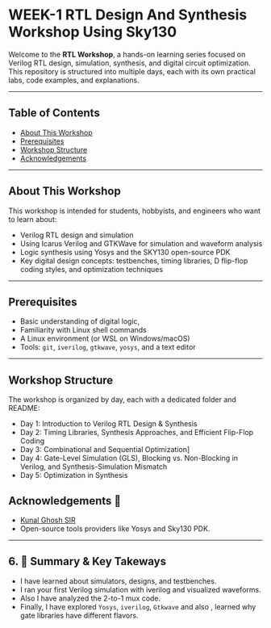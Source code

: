# WEEK-1 RTL Design And Synthesis Workshop Using Sky130


Welcome to the **RTL Workshop**, a hands-on learning series focused on Verilog RTL design, simulation, synthesis, and digital circuit optimization. This repository is structured into multiple days, each with its own practical labs, code examples, and explanations.

---


## Table of Contents

- [About This Workshop](#about-this-workshop)
- [Prerequisites](#prerequisites)
- [Workshop Structure](#workshop-structure)
- [Acknowledgements](#acknowledgements)

---

## About This Workshop

This workshop is intended for students, hobbyists, and engineers who want to learn about:

- Verilog RTL design and simulation
- Using Icarus Verilog and GTKWave for simulation and waveform analysis
- Logic synthesis using Yosys and the SKY130 open-source PDK
- Key digital design concepts: testbenches, timing libraries, D flip-flop coding styles, and optimization techniques

---

## Prerequisites

- Basic understanding of digital logic,
- Familiarity with Linux shell commands
- A Linux environment (or WSL on Windows/macOS)
- Tools: `git`, `iverilog`, `gtkwave`, `yosys`, and a text editor

---

## Workshop Structure

The workshop is organized by day, each with a dedicated folder and README:

- Day 1: Introduction to Verilog RTL Design & Synthesis
- Day 2: Timing Libraries, Synthesis Approaches, and Efficient Flip-Flop Coding
- Day 3: Combinational and Sequential Optimization]
- Day 4: Gate-Level Simulation (GLS), Blocking vs. Non-Blocking in Verilog, and Synthesis-Simulation Mismatch 
- Day 5: Optimization in Synthesis 


## Acknowledgements 👑


*  [Kunal Ghosh SIR](https://www.linkedin.com/in/kunal-ghosh-vlsisystemdesign-com-28084836/)
*  Open-source tools providers like Yosys and Sky130 PDK.

---

## 6. 🎯 Summary & Key Takeways

- I have learned about simulators, designs, and testbenches.
- I ran your first Verilog simulation with iverilog and visualized waveforms.
- Also I have analyzed the 2-to-1 mux code.
- Finally, I have explored `Yosys`, `iverilog`, `Gtkwave` and also , learned why gate libraries have different flavors.


